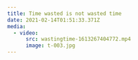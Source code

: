```yaml
---
title: Time wasted is not wasted time
date: 2021-02-14T01:51:33.371Z
media:
  - video:
      src: wastingtime-1613267404772.mp4
      image: t-003.jpg
---
```

